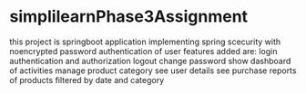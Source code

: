 # simplilearnPhase3Assignment

this project is springboot application implementing spring scecurity with noencrypted password authentication of user
features added are:
login authentication and authorization
logout
change password
show dashboard of activities 
manage product category
see user details
see purchase reports of products filtered by date and category
